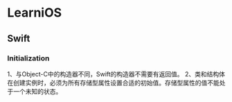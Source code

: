 # LearniOS

## Swift

### Initialization
1、与Object-C中的构造器不同，Swift的构造器不需要有返回值。
2、类和结构体在创建实例时，必须为所有存储型属性设置合适的初始值。存储型属性的值不能处于一个未知的状态。
